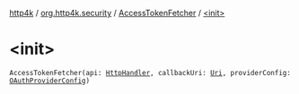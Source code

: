 [http4k](../../index.md) / [org.http4k.security](../index.md) / [AccessTokenFetcher](index.md) / [&lt;init&gt;](./-init-.md)

# &lt;init&gt;

`AccessTokenFetcher(api: `[`HttpHandler`](../../org.http4k.core/-http-handler.md)`, callbackUri: `[`Uri`](../../org.http4k.core/-uri/index.md)`, providerConfig: `[`OAuthProviderConfig`](../-o-auth-provider-config/index.md)`)`